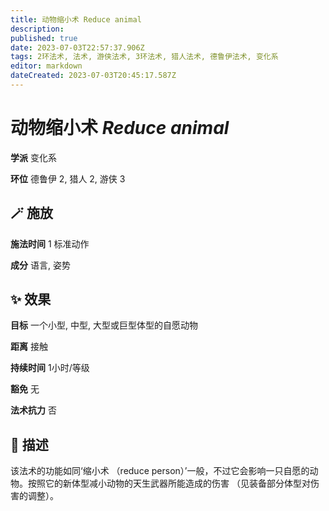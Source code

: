 ```yaml
---
title: 动物缩小术 Reduce animal
description: 
published: true
date: 2023-07-03T22:57:37.906Z
tags: 2环法术, 法术, 游侠法术, 3环法术, 猎人法术, 德鲁伊法术, 变化系
editor: markdown
dateCreated: 2023-07-03T20:45:17.587Z
---
```


# **动物缩小术** *Reduce animal*

**学派** 变化系 

**环位** 德鲁伊 2, 猎人 2, 游侠 3

## 🪄 施放

**施法时间** 1 标准动作

**成分** 语言, 姿势

## ✨ 效果 

**目标** 一个小型, 中型, 大型或巨型体型的自愿动物 

**距离** 接触  

**持续时间** 1小时/等级 

**豁免** 无

**法术抗力** 否

## 📖 描述

该法术的功能如同‘缩小术 （reduce person）’一般，不过它会影响一只自愿的动物。按照它的新体型减小动物的天生武器所能造成的伤害 （见装备部分体型对伤害的调整）。
    